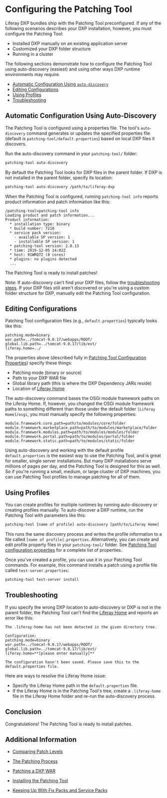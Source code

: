 # Configuring the Patching Tool 

Liferay DXP bundles ship with the Patching Tool preconfigured. If any of the following scenarios describes your DXP installation, however, you must configure the Patching Tool:

- Installed DXP manually on an existing application server
- Customized your DXP folder structure
- Running in a cluster

The following sections demonstrate how to configure the Patching Tool using auto-discovery (easiest) and using other ways DXP runtime environments may require. 

- [Automatic Configuration Using `auto-discovery`](#automatic-configuration-using-auto-discovery) 
- [Editing Configurations](#editing-configurations) 
- [Using Profiles](#using-profiles)
- [Troubleshooting](#troubleshooting)

## Automatic Configuration Using Auto-Discovery

The Patching Tool is configured using a properties file. The tool's `auto-discovery` command generates or updates the specified properties file (default is `patching-tool/default.properties`) based on local DXP files it discovers. 

Run the auto-discovery command in your `patching-tool/` folder: 

```bash
patching-tool auto-discovery
```

By default the Patching Tool looks for DXP files in the parent folder. If DXP is not installed in the parent folder, specify its location: 

```bash
patching-tool auto-discovery /path/to/liferay-dxp
```

When the Patching Tool is configured, running `patching-tool info` reports product information and patch information like this: 

``` 
/patching-tool>patching-tool info
Loading product and patch information...
Product information:
  * installation type: binary
  * build number: 7210
  * service pack version:
    - available SP version: 1
    - installable SP version: 1
  * patching-tool version: 2.0.13
  * time: 2019-12-05 14:02Z
  * host: 91WRQ72 (8 cores)
  * plugins: no plugins detected
  ...
```

The Patching Tool is ready to install patches! 

Note: If auto-discovery can't find your DXP files, follow the [troubleshooting steps](#troubleshooting). If your DXP files still aren't discovered or you're using a custom folder structure for DXP, manually edit the Patching Tool configuration. 

## Editing Configurations 

Patching Tool configuration files (e.g., `default.properties`) typically looks like this:

```properties
patching.mode=binary
war.path=../tomcat-9.0.17/webapps/ROOT/
global.lib.path=../tomcat-9.0.17/lib/ext/
liferay.home=../
```

The properties above (described fully in [Patching Tool Configuration Properties](../08-reference/07-patching-tool-configuration-properties.md)) specify these things:

- Patching mode (binary or source)
- Path to your DXP WAR file
- Global library path (this is where the DXP Dependency JARs reside)
- Location of [Liferay Home](../08-reference/01-liferay-home.md)

The auto-discovery command bases the OSGi module framework paths on the Liferay Home. If, however, you changed the OSGi module framework paths to something different than those under the default folder `[Liferay Home]/osgi`, you must manually specify the following properties: 

```properties
module.framework.core.path=path/to/modules/core/folder
module.framework.marketplace.path=path/to/modules/marketplace/folder
module.framework.modules.path=path/to/modules/modules/folder
module.framework.portal.path=path/to/modules/portal/folder
module.framework.static.path=path/to/modules/static/folder
```

Using auto-discovery and working with the default profile `default.properties` is the easiest way to use the Patching Tool, and is great for smaller, single server installations. But many DXP installations serve millions of pages per day, and the Patching Tool is designed for this as well. So if you're running a small, medium, or large cluster of DXP machines, you can use Patching Tool profiles to manage patching for all of them. 

## Using Profiles 

You can create profiles for multiple runtimes by running auto-discovery or creating profiles manually. To auto-discover a DXP runtime, run the Patching Tool with parameters like this: 

```bash
patching-tool [name of profile] auto-discovery [path/to/Liferay Home]
```

This runs the same discovery process and writes the profile information to a file called `[name of profile].properties`. Alternatively, you can create and edit profile property files in your `patching-tool/` folder. See [Patching Tool configuration properties](../08-reference/07-patching-tool-configuration-properties.md) for a complete list of properties. 

Once you've created a profile, you can use it in your Patching Tool commands. For example, this command installs a patch using a profile file called `test-server.properties`:

```bash
patching-tool test-server install 
```

## Troubleshooting 

If you specify the wrong DXP location to auto-discovery or DXP is not in the parent folder, the Patching Tool can't find the [Liferay Home](../08-reference/01-liferay-home.md) and reports an error like this: 

```
The .liferay-home has not been detected in the given directory tree.

Configuration:
patching.mode=binary
war.path=../tomcat-9.0.17/webapps/ROOT/
global.lib.path=../tomcat-9.0.17/lib/ext/
liferay.home=**[please enter manually]**

The configuration hasn't been saved. Please save this to the default.properties file.
```

Here are ways to resolve the Liferay Home issue:

- Specify the Liferay Home path in the `default.properties` file.
- If the Liferay Home is in the Patching Tool's tree, create a `.liferay-home` file in the Liferay Home folder and re-run the  auto-discovery process. 

## Conclusion 

Congratulations! The Patching Tool is ready to install patches. 

## Additional Information 

- [Comparing Patch Levels](../08-reference/06-comparing-patch-levels.md) 

- [The Patching Process](./05-the-patching-process.md)

- [Patching a DXP WAR](./06-patching-a-dxp-war.md)

- [Installing the Patching Tool](./07-installing-the-patching-tool.md)

- [Keeping Up With Fix Packs and Service Packs](./11-keeping-up-with-fix-packs.md)
